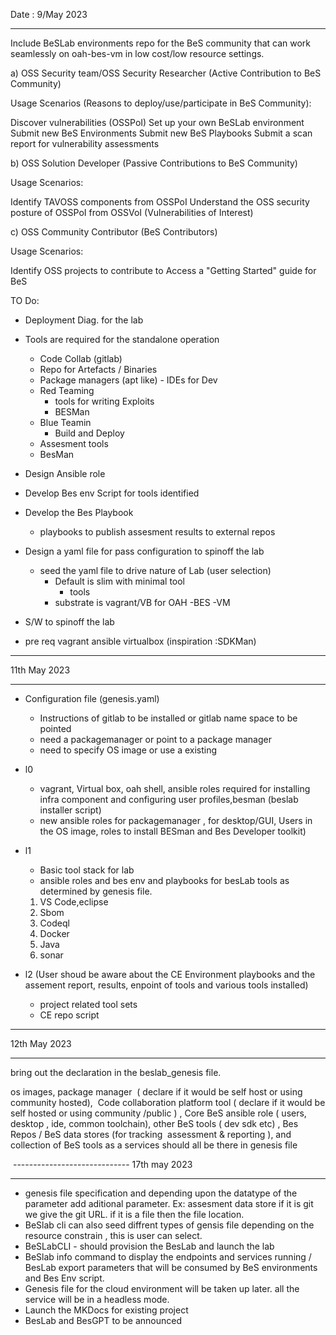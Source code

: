 
Date : 9/May 2023

-----------------------
Include  BeSLab environments repo for the BeS community that can work seamlessly on oah-bes-vm in low cost/low resource settings.



a) OSS Security team/OSS Security Researcher (Active Contribution to BeS Community)

Usage Scenarios (Reasons to deploy/use/participate in BeS Community):

Discover vulnerabilities (OSSPoI)
Set up your own BeSLab environment
Submit new BeS Environments
Submit new BeS Playbooks
Submit a scan report for vulnerability assessments
 

b) OSS Solution Developer (Passive Contributions to BeS Community)

Usage Scenarios:

Identify TAVOSS components from OSSPoI
Understand the OSS security posture of OSSPoI from OSSVoI (Vulnerabilities of Interest)
 

c) OSS Community Contributor (BeS Contributors)

Usage Scenarios:

Identify OSS projects to contribute to
Access a "Getting Started" guide for BeS

TO Do:
- Deployment Diag. for the lab

- Tools are required for the standalone operation
     - Code Collab (gitlab)
     - Repo for Artefacts / Binaries
     - Package managers (apt like)
      - IDEs for Dev
     - Red Teaming
        - tools for writing Exploits
        - BESMan
     - Blue Teamin
        - Build and Deploy
     - Assesment tools
     - BesMan
- Design Ansible role
- Develop Bes env Script for tools identified
- Develop the Bes Playbook
  - playbooks to publish assesment results to external repos   
- Design a yaml file for pass configuration to spinoff the lab
    - seed the yaml file to drive nature of Lab (user selection)
        - Default is slim with minimal tool
            - tools
        - substrate is vagrant/VB for OAH -BES -VM
- S/W to spinoff the lab
- pre req vagrant ansible virtualbox (inspiration :SDKMan)
------------------------------
11th May 2023

------------------------------
- Configuration file (genesis.yaml)
  - Instructions of gitlab to be installed or gitlab name space to be pointed
  - need a packagemanager or point to a package manager
  - need to specify OS image or use a existing 
- l0
    - vagrant, Virtual box, oah shell, ansible roles required for installing infra component and configuring user profiles,besman (beslab installer script)
    - new ansible roles for packagemanager , for desktop/GUI, Users in the OS image, roles to install BESman and Bes Developer toolkit)
- l1
    - Basic tool stack for lab 
    - ansible roles and bes env and playbooks for besLab tools as determined by genesis file.
    1. VS Code,eclipse
    2. Sbom
    3. Codeql
    4. Docker
    5. Java
    6. sonar

- l2 (User shoud be aware about the CE Environment playbooks and the assement report, results, enpoint of tools and various tools installed)
    - project related tool sets
    - CE repo script

-----------------------------
12th May 2023

-----------------------------

bring out the declaration in the beslab_genesis file. 

os images, package manager  ( declare if it would be self host or using community hosted),  Code collaboration platform tool ( declare if it would be self hosted or using community /public ) , Core BeS ansible role ( users, desktop , ide, common toolchain), other BeS tools ( dev sdk etc) , Bes Repos / BeS data stores (for tracking  assessment & reporting ), and collection of BeS tools as a services should all be there in genesis file

 -----------------------------
 17th may 2023
 
 --------------------
- genesis file specification and depending upon the datatype of the parameter add aditional parameter. Ex: assesment data store if it is git we give the git URL. if it is a file then the file location.
- BeSlab cli can also seed diffrent types of gensis file depending on the resource constrain , this is user can select.
- BeSLabCLI - should provision the BesLab and launch the lab
- BeSlab info command to display the endpoints and services running / BesLab export parameters that will be consumed by BeS environments and Bes Env script.
- Genesis file for the cloud environment will be taken up later. all the service will be in a headless mode.
- Launch the MKDocs for existing project 
- BesLab and BesGPT to be announced

